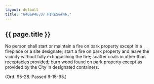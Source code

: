 ```yaml
---
layout: default 
title: "646&#46;07 FIRES&#46;"
---
```


{{ page.title }}
----------------

No person shall start or maintain a fire on park property except in a
fireplace or a site designate; start a fire on park property and leave
the vicinity without fully extinguishing the fire; scatter coals in
other than receptacles provided; burn wood found on park property except
as provided by the City in designated containers.

(Ord. 95-28. Passed 6-15-95.)
